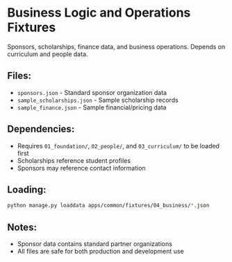 # Business Logic and Operations Fixtures

Sponsors, scholarships, finance data, and business operations. Depends on curriculum and people data.

## Files:

- `sponsors.json` - Standard sponsor organization data
- `sample_scholarships.json` - Sample scholarship records
- `sample_finance.json` - Sample financial/pricing data

## Dependencies:

- Requires `01_foundation/`, `02_people/`, and `03_curriculum/` to be loaded first
- Scholarships reference student profiles
- Sponsors may reference contact information

## Loading:

```bash
python manage.py loaddata apps/common/fixtures/04_business/*.json
```

## Notes:

- Sponsor data contains standard partner organizations
- All files are safe for both production and development use

